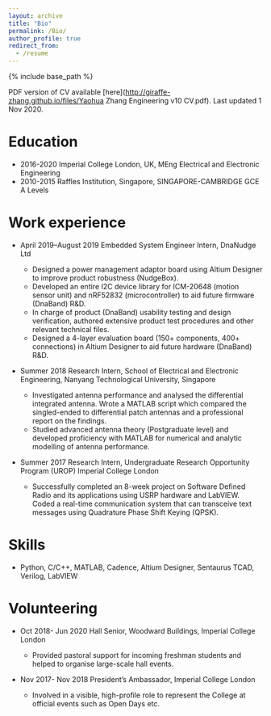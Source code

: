 ```yaml
---
layout: archive
title: "Bio"
permalink: /Bio/
author_profile: true
redirect_from:
  - /resume
---
```


{% include base_path %}

PDF version of CV available [here](http://giraffe-zhang.github.io/files/Yaohua Zhang Engineering v10 CV.pdf).
Last updated 1 Nov 2020.

[//]: # (This syntax works like a comment, and won't appear in any output.)

Education
======
* 2016-2020 Imperial College London, UK, MEng Electrical and Electronic Engineering
* 2010-2015 Raffles Institution, Singapore, SINGAPORE-CAMBRIDGE GCE A Levels 

Work experience
======
* April 2019–August 2019   Embedded System Engineer Intern, DnaNudge Ltd
  * Designed a power management adaptor board using Altium Designer to improve product robustness (NudgeBox). 
  * Developed an entire I2C device library for ICM-20648 (motion sensor unit) and nRF52832 (microcontroller) to aid future firmware (DnaBand) R&D. 
  * In charge of product (DnaBand) usability testing and design verification, authored extensive product test procedures and other relevant technical files. 
  * Designed a 4-layer evaluation board (150+ components, 400+ connections) in Altium Designer to aid future hardware (DnaBand) R&D.


* Summer 2018   Research Intern, School of Electrical and Electronic Engineering, Nanyang Technological University, Singapore      
  * Investigated antenna performance and analysed the differential integrated antenna. Wrote a MATLAB script which compared the singled-ended to differential patch antennas and a professional report on the findings.
  * Studied advanced antenna theory (Postgraduate level) and developed proficiency with MATLAB for numerical and analytic modelling of antenna performance. 

* Summer 2017  Research Intern, Undergraduate Research Opportunity Program (UROP) Imperial College London
  * Successfully completed an 8-week project on Software Defined Radio and its applications using USRP hardware and LabVIEW. Coded a real-time communication system that can transceive text messages using Quadrature Phase Shift Keying (QPSK). 
  
  
Skills
======
* Python, C/C++, MATLAB, Cadence, Altium Designer, Sentaurus TCAD, Verilog, LabVIEW
  
Volunteering
======
* Oct 2018- Jun 2020       Hall Senior, Woodward Buildings, Imperial College London
  * Provided pastoral support for incoming freshman students and helped to organise large-scale hall events.
  
* Nov 2017- Nov 2018       President’s Ambassador, Imperial College London
  * Involved in a visible, high-profile role to represent the College at official events such as Open Days etc.
  
  
  

